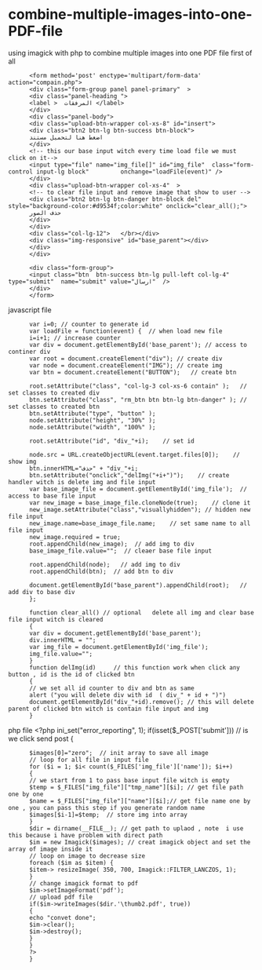 # combine-multiple-images-into-one-PDF-file
using imagick with php  to combine multiple images into one PDF file 
first of all 

          <form method='post' enctype='multipart/form-data' action="compain.php">		
          <div class="form-group panel panel-primary"  > 
          <div class="panel-heading ">
          <label >  المرفقات </label>
          </div>
          <div class="panel-body">
          <div class="upload-btn-wrapper col-xs-8" id="insert">
          <div class="btn2 btn-lg btn-success btn-block">
          اضغط هنا لتحميل مستند
          </div>
          <!-- this our base input witch every time load file we must click on it-->
          <input type="file" name="img_file[]" id="img_file"  class="form-control input-lg block"         onchange="loadFile(event)" />
          </div>
          <div class="upload-btn-wrapper col-xs-4"  >
          <!-- to clear file input and remove image that show to user -->
          <div class="btn2 btn-lg btn-danger btn-block del" style="background-color:#d9534f;color:white" onclick="clear_all();">
          حذف الصور
          </div>
          </div>
          <div class="col-lg-12">	</br></div>
          <div class="img-responsive" id="base_parent"></div>
          </div>
          </div>

          <div class="form-group"> 
          <input class="btn  btn-success btn-lg pull-left col-lg-4"  type="submit"  name="submit" value="ارسال"  /> 
          </div>
          </form>


javascript file

          var i=0; // counter to generate id 
          var loadFile = function(event) {  // when load new file
          i=i+1; // increase counter
          var div = document.getElementById('base_parent'); // access to continer div
          var root = document.createElement("div"); // create div
          var node = document.createElement("IMG"); // create img
          var btn = document.createElement("BUTTON");   // create btn

          root.setAttribute("class", "col-lg-3 col-xs-6 contain" );   // set classes to created div
          btn.setAttribute("class", "rm_btn btn btn-lg btn-danger" ); // set classes to created btn
          btn.setAttribute("type", "button" );
          node.setAttribute("height", "30%" );
          node.setAttribute("width", "100%" );

          root.setAttribute("id", "div_"+i);    // set id

          node.src = URL.createObjectURL(event.target.files[0]);    // show img
          btn.innerHTML="حذف" + "div_"+i;   
          btn.setAttribute("onclick","delImg("+i+")");    // create handler witch is delete img and file input 
          var base_image_file = document.getElementById('img_file');  // access to base file input
          var new_image = base_image_file.cloneNode(true);    // clone it
          new_image.setAttribute("class","visuallyhidden"); // hidden new file input
          new_image.name=base_image_file.name;    // set same name to all file input
          new_image.required = true;    
          root.appendChild(new_image);  // add img to div
          base_image_file.value="";  // cleaer base file input

          root.appendChild(node);   // add img to div
          root.appendChild(btn);  // add btn to div

          document.getElementById("base_parent").appendChild(root);   // add div to base div
          };

          function clear_all() // optional   delete all img and clear base file input witch is cleared 
          {
          var div = document.getElementById('base_parent');
          div.innerHTML = "";
          var img_file = document.getElementById('img_file');
          img_file.value="";
          }
          function delImg(id)     // this function work when click any button , id is the id of clicked btn
          {
          // we set all id counter to div and btn as same 
          alert ("you will delete div with id  ( div_" + id + ")")
          document.getElementById("div_"+id).remove(); // this will delete parent of clicked btn witch is contain file input and img 
          }

php file
          <?php
          ini_set("error_reporting", 1);
          if(isset($_POST['submit'])) // is we click send post
          {

          $images[0]="zero";  // init array to save all image
          // loop for all file in input file
          for ($i = 1; $i< count($_FILES['img_file']['name']); $i++)
          {
          // we start from 1 to pass base input file witch is empty
          $temp = $_FILES["img_file"]["tmp_name"][$i]; // get file path one by one
          $name = $_FILES["img_file"]["name"][$i];// get file name one by one , you can pass this step if you generate random name
          $images[$i-1]=$temp;  // store img into array		
          }
          $dir = dirname(__FILE__); // get path to uplaod , note  i use this because i have problem with direct path
          $im = new Imagick($images); // creat imagick object and set the array of image inside it
          // loop on image to decrease size 
          foreach ($im as $item) {
          $item-> resizeImage( 350, 700, Imagick::FILTER_LANCZOS, 1); 
          }
          // change imagick format to pdf
          $im->setImageFormat('pdf');
          // upload pdf file
          if($im->writeImages($dir.'\thumb2.pdf', true))
          {
          echo "convet done";
          $im->clear(); 
          $im->destroy();	
          }
          }
          ?>
          }
